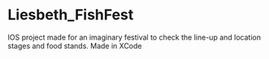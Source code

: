 # Liesbeth_FishFest

IOS project made for an imaginary festival to check the line-up and location stages and food stands. 
Made in XCode
